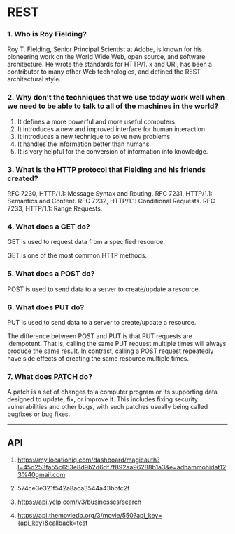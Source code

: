 # REST

### 1. Who is Roy Fielding?
Roy T. Fielding, Senior Principal Scientist at Adobe, is known for his pioneering work on the World Wide Web, open source, and software architecture. He wrote the standards for HTTP/1. x and URI, has been a contributor to many other Web technologies, and defined the REST architectural style.

### 2. Why don’t the techniques that we use today work well when we need to be able to talk to all of  the machines in the world?
1.  It defines a more powerful and more useful computers
2. It introduces a new and improved interface for human interaction.
3. It introduces a new technique to solve new problems.
4. It handles the information better than humans.
5. It is very helpful for the conversion of information into knowledge.
### 3. What is the HTTP protocol that Fielding and his  friends created?

RFC 7230, HTTP/1.1: Message Syntax and Routing. RFC 7231, HTTP/1.1: Semantics and Content. RFC 7232, HTTP/1.1: Conditional Requests. RFC 7233, HTTP/1.1: Range Requests.

### 4. What does a GET do?
GET is used to request data from a specified resource.

GET is one of the most common HTTP methods.

### 5. What does a POST do?
POST is used to send data to a server to create/update a resource.


### 6. What does PUT do?
PUT is used to send data to a server to create/update a resource.

The difference between POST and PUT is that PUT requests are idempotent. That is, calling the same PUT request multiple times will always produce the same result. In contrast, calling a POST request repeatedly have side effects of creating the same resource multiple times.

### 7. What does PATCH do?
A patch is a set of changes to a computer program or its supporting data designed to update, fix, or improve it. This includes fixing security vulnerabilities and other bugs, with such patches usually being called bugfixes or bug fixes.

----------------------------------------------------

## API
1.  https://my.locationiq.com/dashboard/magicauth?l=45d253fa55c653e8d9b2d6df7f892aa96288b1a3&e=adhammohidat123%40gmail.com

2. 574ce3e321f542a8aca3544a43bbfc2f
3. https://api.yelp.com/v3/businesses/search
4. https://api.themoviedb.org/3/movie/550?api_key={api_key}&callback=test